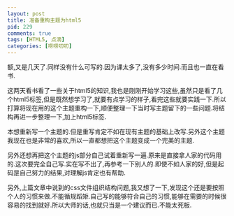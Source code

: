 ```yaml
--- 
layout: post
title: 准备重构主题为html5
pid: 229
comments: true
tags: [HTML5, 点滴]
categories: [唠唠叨叨]
---
```

额,又是几天了.同样没有什么可写的.因为课太多了,没有多少时间.而且也一直在看书.

这两天看书看了一些关于html5的知识,我也是刚刚开始学习这些,虽然只是看了几个html5标签,但是既然想学习了,就要有点学习的样子,看完这些就要实践一下.所以打算将现在用的这个主题重构一下,顺便整理一下当时写主题留下的一些问题.将结构再进一步整理一下,加上html5标签.

本想重新写一个主题的.但是重写肯定不如在现有主题的基础上改写.另外这个主题我现在也是非常的喜欢,所以一直都想把这个主题变成一个完美的主题.

另外还想再把这个主题的js部分自己试着重新写一遍.原来是直接拿人家的代码用的.这次要完全自己写.实在写不出了,再参考一下别人的.即使不如人家的好,但是起码是自己努力的结果,对理解js肯定也有帮助.

另外,上篇文章中说到的css文件组织结构问题,我又想了一下,发现这个还是要按照个人的习惯来做.不能循规蹈矩.自己写的能够符合自己的习惯,能够在需要的时候很容易的找到就好.所以大师的话,也就只当是一个建议而已.不能太死板.
